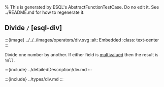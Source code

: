 % This is generated by ESQL's AbstractFunctionTestCase. Do no edit it. See ../README.md for how to regenerate it.

## Divide `/` [esql-div]

:::{image} ../../../images/operators/div.svg
:alt: Embedded
:class: text-center
:::

Divide one number by another. If either field is [multivalued](/reference/query-languages/esql/esql-multivalued-fields.md) then the result is `null`.

:::{include} ../detailedDescription/div.md
:::

:::{include} ../types/div.md
:::
